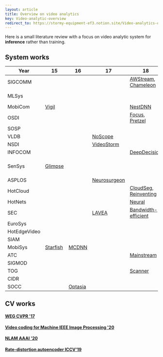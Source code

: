 ```yaml
---
layout: article
title: Overview on video analytics
key: Video-analytic-overview
redirect_to: https://stormy-equipment-ef3.notion.site/Video-analytics-overview-90947b73637f427da7d8adc82e764c77
---
```


Here is a small literature review with a focus on video analytic system for **inference** rather than training.

## System works

| Year             | 15       | 16    | 17           | 18                    | 19                       | 20      | 21    |
| ------------ | -------- | ----- | ------------ | --------------------- | ------------------------ | ------- | ----- |
| SIGCOMM      |          |       |              | [AWStream](https://awstream.github.io/paper/awstream.pdf), [Chameleon](https://people.cs.uchicago.edu/~junchenj/docs/Chameleon_SIGCOMM_CameraReady_faceblurred.pdf)   | | [DDS](https://kuntaidu.github.io/assets/doc/DDS.pdf), [Reducto](http://web.cs.ucla.edu/~harryxu/papers/li-sigcomm20.pdf)             |
| MLSys        |          |       |              |                       | [AdaScale](https://arxiv.org/pdf/1902.02910.pdf), [FilterForward](https://arxiv.org/abs/1905.13536)  |         |
| MobiCom      | [Vigil](https://old.sigmobile.org/mobicom/2015/papers/p426-zhangA.pdf)    |       |              | [NestDNN](https://dl.acm.org/doi/pdf/10.1145/3241539.3241559)               | [Edge](http://www.winlab.rutgers.edu/~luyang/papers/mobicom19_augmented_reality.pdf)                     |         | [ELF](https://www.msra.cn/wp-content/uploads/2021/03/mobicom21-elf.pdf)   |
| OSDI         |          |       |              | [Focus](https://www.usenix.org/system/files/osdi18-hsieh.pdf), [Pretzel](https://www.usenix.org/system/files/osdi18-lee.pdf)                 |                          |         |       |
| SOSP | | | | | [Nexus](https://homes.cs.washington.edu/~arvind/papers/nexus.pdf)
| VLDB         |          |       | [NoScope](https://www.vldb.org/pvldb/vol10/p1586-kang.pdf)      |                       |                          | [BlazeIt](https://cs.stanford.edu/~matei/papers/2020/vldb_blazeit.pdf) |       |
| NSDI         |          |       | [VideoStorm](https://www.usenix.org/system/files/conference/nsdi17/nsdi17-zhang.pdf)   |                       |                          |         |       |
| INFOCOM      |          |       |              | [DeepDecision](https://ieeexplore.ieee.org/stamp/stamp.jsp?tp=&arnumber=8485905)          | [DSL](https://ieeexplore.ieee.org/stamp/stamp.jsp?tp=&arnumber=8737614)                      |         |       |
| SenSys       | [Glimpse](http://people.csail.mit.edu/yuhan/doc/sen060-chenA.pdf)  |       |              |                       | [Frugal Following](https://dl.acm.org/doi/pdf/10.1145/3356250.3360044), [Caeser](https://nsl.usc.edu/wp-content/uploads/2019/09/Caesar_SenSys19.pdf) |         |
| ASPLOS       |          |       | [Neurosurgeon](https://www.cl.cam.ac.uk/~ey204/teaching/ACS/R244_2019_2020/papers/kang_asplos_2017.pdf) |                       |                          |         |
| HotCloud     |          |       |              | [CloudSeg](https://www.usenix.org/system/files/hotcloud19-paper-wang.pdf), [Reinventing](https://www.usenix.org/system/files/conference/hotcloud18/hotcloud18-paper-pakha.pdf) |                          |         |
| HotNets      |          |       |              | [Neural](https://dl.acm.org/doi/pdf/10.1145/3286062.3286070)                |                          |         |       |
| SEC          |          |       | [LAVEA](https://www.cs.wm.edu/~syi/publications/sedgec17_1.pdf)             | [Bandwidth-efficient](https://ieeexplore.ieee.org/stamp/stamp.jsp?tp=&arnumber=8567664)   |                          | [Yoda](https://arxiv.org/pdf/2105.08694.pdf)    |
| EuroSys      |          |       |              |                       | [VStore](https://arxiv.org/pdf/1810.01794.pdf)                   |         |       |
| HotEdgeVideo |          |       |              |                       | [Cracking](https://www.microsoft.com/en-us/research/uploads/prod/2019/08/Split-brain_HotEdgeVideo19.pdf)                 |         |       |
| SIAM         |          |       |              |                       |                          |         | [CiNet](https://tianguo.info/project/mobile-deep-inference/cinet_sdm21.pdf) |
| MobiSys      | [Starfish](http://roblkw.com/likamwa2015starfish-mobisys.pdf) | [MCDNN](https://homes.cs.washington.edu/~arvind/papers/mcdnn.pdf) |              |                       |                          |         |       |
| ATC          |          |       |              | [Mainstream](https://www.usenix.org/system/files/conference/atc18/atc18-jiang.pdf)            |                          |         |
| SIGMOD       |          |       |              |                       | [Visual Road](https://db.cs.washington.edu/projects/visualroad/p300-haynes.pdf)               |         |       |
| TOG          |          |       |              | [Scanner](http://graphics.stanford.edu/papers/scanner/poms18_scanner.pdf)               |                          |         |       |
| CIDR         |          |       |              |                       | [DeepLens](http://cidrdb.org/cidr2019/papers/p40-krishnan-cidr19.pdf)                 |         |       |
| SOCC | |[Optasia](https://dl.acm.org/doi/pdf/10.1145/2987550.2987564)


## CV works

#### [WEG CVPR '17](http://haneul.github.io/papers/cvpr2017.pdf)

#### [Video coding for Machine IEEE Image Processing '20](https://ieeexplore.ieee.org/stamp/stamp.jsp?tp=&arnumber=9180095)

#### [NLAM AAAI '20](https://arxiv.org/pdf/1912.06348.pdf)

#### [Rate-distortion autoencoder ICCV'19](https://arxiv.org/pdf/1908.05717.pdf)

<!-- 
## Single video stream





#### [Vigil MobiCom '15](https://old.sigmobile.org/mobicom/2015/papers/p426-zhangA.pdf)

#### [Glimpse SenSys '15](http://people.csail.mit.edu/yuhan/doc/sen060-chenA.pdf)



#### [NoScope VLDB '17](https://www.vldb.org/pvldb/vol10/p1586-kang.pdf)
This paper targets object detection. It says that by biasing the model to current video and specific classes, the model could be much more cheaper.

#### [Neurosurgeon ASPLOS'17](https://www.cl.cam.ac.uk/~ey204/teaching/ACS/R244_2019_2020/papers/kang_asplos_2017.pdf)

#### [AWStream SIGCOMM '18](https://awstream.github.io/paper/awstream.pdf)
Tune configurations of encoder to adapt to video dynamics.

#### [Chameleon SIGCOMM '18](https://people.cs.uchicago.edu/~junchenj/docs/Chameleon_SIGCOMM_CameraReady_faceblurred.pdf)
Tune configurations to adapt to video dynamics.

#### [CloudSeg HotCloud '18](https://www.usenix.org/system/files/hotcloud19-paper-wang.pdf)
This paper uses super resolution to save bandwidth.
It trains a super resolution model based on some ground truth by minimizing analytic error, and then uses this model to super-resolute the input video clip for analytic purpose.

#### [DeepDecision INFOCOM '18](https://ieeexplore.ieee.org/stamp/stamp.jsp?tp=&arnumber=8485905)

#### [Neural Networks Meet Physical Networks: Distributed Inference Between Edge Devices and the Cloud HotNets '18](https://dl.acm.org/doi/pdf/10.1145/3286062.3286070)

#### [Bandwidth-efficient Live Video Analytics for Drones via Edge Computing SEC '18](https://ieeexplore.ieee.org/stamp/stamp.jsp?tp=&arnumber=8567664)

#### [AdaScale MLSys '19](https://arxiv.org/pdf/1902.02910.pdf)

#### [FilterForward MLSys '19](https://arxiv.org/abs/1905.13536)

#### [VStore EuroSys '19](https://arxiv.org/pdf/1810.01794.pdf)

#### [Edge Assisted Real-time Object Detection for Mobile Augmented Reality MobiCom '19](http://www.winlab.rutgers.edu/~luyang/papers/mobicom19_augmented_reality.pdf)
This paper explores AR scenario, so the key thing here to minimize the latency.
This paper uses parallel streaming and inference to reduce latency, motion-vector-based tracking & ROI encoding to reduce bandwidth (thus reduce streaming latency), and adaptive offloading to reduce compute cost.

#### [Cracking open the DNN black-box: Video Analytics with DNNs across the Camera-Cloud Boundary HotEdgeVideo '19](https://www.microsoft.com/en-us/research/uploads/prod/2019/08/Split-brain_HotEdgeVideo19.pdf)


#### [DSL INFOCOM '19](https://ieeexplore.ieee.org/stamp/stamp.jsp?tp=&arnumber=8737614)

#### [Frugal Following SenSys '19](https://dl.acm.org/doi/pdf/10.1145/3356250.3360044)

#### [DDS SIGCOMM '20](https://kuntaidu.github.io/assets/doc/DDS.pdf)
This paper uses server-driven approach to encode the video in different spatial quality for bandwidth saving purpose.

#### [Reducto SIGCOMM '20](http://web.cs.ucla.edu/~harryxu/papers/li-sigcomm20.pdf)
This paper extracts **cheap features**, exameine the frames sequentially and filter out those frames that don't change these features much.

#### [ELF Mobicomm '21](https://www.msra.cn/wp-content/uploads/2021/03/mobicom21-elf.pdf)
This paper partits the frames into several slices and offload them to different server.

#### [CiNet SIAM '21](https://tianguo.info/project/mobile-deep-inference/cinet_sdm21.pdf)


## Multiple camera video stream

#### [Vigil MobiCom '15](https://old.sigmobile.org/mobicom/2015/papers/p426-zhangA.pdf)

#### [Chameleon SIGCOMM '18](https://people.cs.uchicago.edu/~junchenj/docs/Chameleon_SIGCOMM_CameraReady_faceblurred.pdf)

#### [Caeser SenSys '19](https://nsl.usc.edu/wp-content/uploads/2019/09/Caesar_SenSys19.pdf)


## Optimize encoding

### Auto-encoder-based approaches

These are mainly works from computer vision community.


## Scale up inference

### Through building effective library/database

The key research topic here is how to choose correct API set and provide clever implementation to save unnecessary cost.

#### [Starfish MobiSys '15](http://roblkw.com/likamwa2015starfish-mobisys.pdf)
This paper argues that multiple applications will reuse the same video and invoke the same library. So one could cache the result for future use.


#### [Optasia SoCC '16](https://dl.acm.org/doi/pdf/10.1145/2987550.2987564)
This paper aims to support and optimize relational queries.
It tears specific video analytic task to four parts: extractors, processors, reducers and combiners, and then conduct optimization based on it.

#### [Scanner TOG '18](http://graphics.stanford.edu/papers/scanner/poms18_scanner.pdf)
It expresses the analytic pipeline as a static computation graph, bound the temporal dependency through pre-defined API, and scale the pipeline to a cluster.

#### [Focus OSDI '18](https://www.usenix.org/system/files/osdi18-hsieh.pdf)
This paper tries to detect all frames that contains certain objects. They use cheap models to reduce ingest-time cost, and identify same/similiar objects to reduce query-time latency.


#### [DeepLens CIDR '19](http://cidrdb.org/cidr2019/papers/p40-krishnan-cidr19.pdf)
This paper says that each step of video analytic pipeline will map from a stream to another stream.
Based on this abstraction, they explore how to encode, index the vido; and how to reuse previous results.

#### [Blazelt VLDB '20](https://cs.stanford.edu/~matei/papers/2020/vldb_blazeit.pdf)


### Through resource management

#### [MCDNN MobiSys '16](https://homes.cs.washington.edu/~arvind/papers/mcdnn.pdf)

#### [VideoStorm NSDI '17](https://www.usenix.org/system/files/conference/nsdi17/nsdi17-zhang.pdf)

#### [NestDNN MobiCom '18](https://dl.acm.org/doi/pdf/10.1145/3241539.3241559)



## Scale up training

#### [Mainstream ATC '18](https://www.usenix.org/system/files/conference/atc18/atc18-jiang.pdf)
Here is the [paper link].
This paper argues that people train multiple models based on same backbone on same videos.
Thus, the backbone could be shared between different models.

## Dataset and benchmarking

#### [Visual Road SIGMOD '19](https://db.cs.washington.edu/projects/visualroad/p300-haynes.pdf)
This paper generates synthetic videos through computer graphics for benchmarking purpose.

#### [Yoda SEC'21](https://arxiv.org/pdf/2105.08694.pdf)
This paper collects a large set of videos that highlights the pros and cons for video anlaytic pipelines. -->
